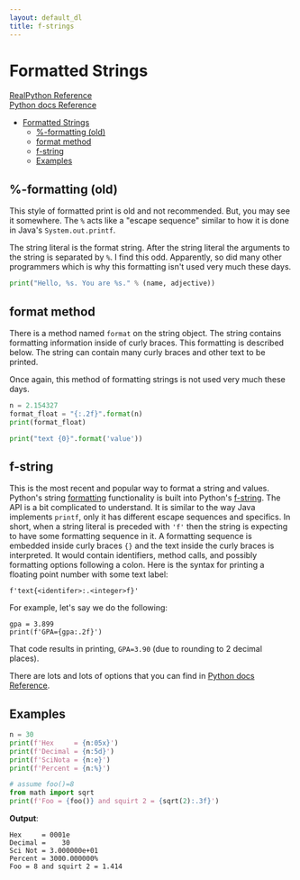 ```yaml
---
layout: default_dl
title: f-strings
---
```

# Formatted Strings

[RealPython Reference](https://realpython.com/python-f-strings/)  
[Python docs Reference](https://docs.python.org/3/library/string.html#format-string-syntax)  

- [Formatted Strings](#formatted-strings)
  - [%-formatting (old)](#-formatting-old)
  - [format method](#format-method)
  - [f-string](#f-string)
  - [Examples](#examples)

## %-formatting (old)
This style of formatted print is old and not recommended. But, you may see it somewhere. The `%` acts
like a "escape sequence" similar to how it is done in Java's `System.out.printf`.  

The string literal is the format string. After the string literal the arguments to the string
is separated by `%`. I find this odd. Apparently, so did many other programmers which is why this
formatting isn't used very much these days.

```python
print("Hello, %s. You are %s." % (name, adjective))
```

## format method
There is a method named `format` on the string object. The string contains formatting information inside
of curly braces. This formatting is described below. The string can contain many curly braces and
other text to be printed.  

Once again, this method of formatting strings is not used very much these days.  
```python
n = 2.154327
format_float = "{:.2f}".format(n)
print(format_float)

print("text {0}".format('value'))
```

## f-string
This is the most recent and popular way to format a string and values. 
Python's string <a href="https://docs.python.org/3/library/string.html#format-string-syntax" 
target="_blank">formatting</a> functionality is built into Python's <a href="https://realpython.com/python-f-strings/" 
target="_blank">f-string</a>. The API is a bit complicated to understand. It is similar
to the way Java implements `printf`, only it has different escape sequences and specifics. In short, when a
string literal is preceded with `'f'` then the string is expecting to have some
formatting sequence in it. A formatting sequence is embedded inside curly braces `{}` and the text
inside the curly braces is interpreted. It would contain identifiers, method calls, and possibly
formatting options following a colon. Here is the syntax for printing a floating point number with some text label:  

    f'text{<identifer>:.<integer>f}'
    
For example, let's say we do the following:  

    gpa = 3.899
    print(f'GPA={gpa:.2f}')

That code results in printing, `GPA=3.90` (due to rounding to 2 decimal places).

There are lots and lots of options that you can find in [Python docs Reference](https://docs.python.org/3/library/string.html#format-string-syntax). 

## Examples
```python
n = 30
print(f'Hex     = {n:05x}')
print(f'Decimal = {n:5d}')
print(f'SciNota = {n:e}')
print(f'Percent = {n:%}')

# assume foo()=8
from math import sqrt
print(f'Foo = {foo()} and squirt 2 = {sqrt(2):.3f}')
```

**Output**:  
```
Hex     = 0001e
Decimal =    30
Sci Not = 3.000000e+01
Percent = 3000.000000%
Foo = 8 and squirt 2 = 1.414
```